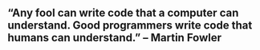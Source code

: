 ## “Any fool can write code that a computer can understand. Good programmers write code that humans can understand.” – Martin Fowler
